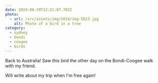 ```yaml
---
date: 2024-06-29T12:21:07.782Z
photo:
  - url: /src/assets/img/2024/img-5623.jpg
    alt: Photo of a bird in a tree
category:
  - sydney
  - bondi
  - coogee
  - birds
---
```


Back to Australia! Saw this bird the other day on the Bondi-Coogee walk with my friend.

Will write about my trip when I'm free again!
